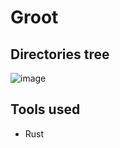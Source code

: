 # Groot

## Directories tree

![image](https://github.com/RodrigoRVSN/groot/assets/75763403/0c62b8cc-3c9b-4f02-9ad2-bc8be9e1fe97)

## Tools used

- Rust
